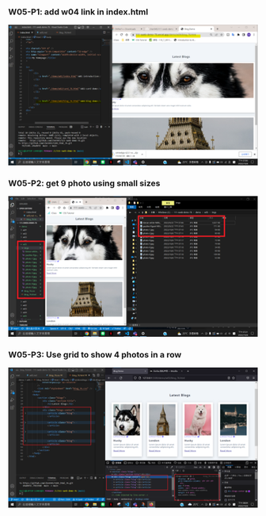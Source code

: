 ### W05-P1: add w04 link in index.html

![](./p1.png)

### W05-P2: get 9 photo using small sizes

![](./p2.png)

### W05-P3: Use grid to show 4 photos in a row

![](./p3.png)
